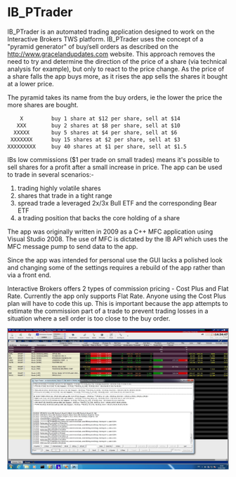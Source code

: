 
# IB_PTrader


IB_PTrader is an automated trading application designed to work on the Interactive Brokers TWS platform.
IB_PTrader uses the concept of a "pyramid generator" of buy/sell orders as described on the
http://www.gracelandupdates.com website. This approach removes the need to try and determine the direction
of the price of a share (via technical analysis for example), but only to react to the price change.
As the price of a share falls the app buys more, as it rises the app sells the shares it bought at a lower price.

The pyramid takes its name from the buy orders, ie the lower the price the more shares are bought.

	    X         buy 1 share at $12 per share, sell at $14
	   XXX        buy 2 shares at $8 per share, sell at $10
	  XXXXX       buy 5 shares at $4 per share, sell at $6
	 XXXXXXX      buy 15 shares at $2 per share, sell at $3
	XXXXXXXXX     buy 40 shares at $1 per share, sell at $1.5

IBs low commissions ($1 per trade on small trades) means it's possible to sell shares for a profit after a small increase in price. 
The app can be used to trade in several scenarios:-
1) trading highly volatile shares
2) shares that trade in a tight range
3) spread trade a leveraged 2x/3x Bull ETF and the corresponding Bear ETF
4) a trading position that backs the core holding of a share

The app was originally written in 2009 as a C++ MFC application using Visual Studio 2008. The use of MFC is dictated by the IB API which uses the MFC message pump to send data to the app.

Since the app was intended for personal use the GUI lacks a polished look and changing some of the settings requires a rebuild of the app rather than via a front end.

Interactive Brokers offers 2 types of commission pricing - Cost Plus and Flat Rate. Currently the app only
supports Flat Rate. Anyone using the Cost Plus plan will have to code this up. This is important because the
app attempts to estimate the commission part of a trade to prevent trading losses in a situation where a sell order is too close to the buy order.

![Alt text](/ScreenShots/2nd_dataloaded.jpg?raw=true)
